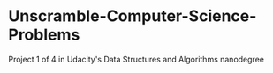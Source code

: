 # Unscramble-Computer-Science-Problems
Project 1 of 4 in Udacity's Data Structures and Algorithms nanodegree
